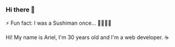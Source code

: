 ### Hi there 👋

⚡ Fun fact: I was a Sushiman once... 🦐🦞🐙🦀 

Hi! My name is Ariel, I'm 30  years old and I'm a web developer. ☕
